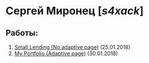# Сергей Миронец [*s4xack*]
## Работы:
1. [Small Lending (No adaptive page)](SmallLending/index.html) (25.01.2018)
2. [My Portfolio (Adaptive page)](MyPortfolio/index.html) (30.01.2018)